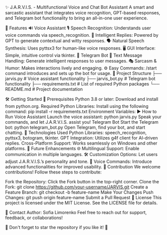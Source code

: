 ✨ J.A.R.V.I.S. - Multifunctional Voice and Chat Bot Assistant
A smart and sarcastic assistant that integrates voice recognition, GPT-based responses, and Telegram bot functionality to bring an all-in-one user experience.

🚀 Features
🔊 Voice Assistant
🎙️ Speech Recognition: Understands user voice commands via speech_recognition.
🧠 Intelligent Replies: Powered by GPT to generate contextual and witty responses.
🗣️ Natural Speech Synthesis: Uses pyttsx3 for human-like voice responses.
🖥️ GUI Interface: Simple, intuitive control via tkinter.
📲 Telegram Bot
💬 Text Message Handling: Generate intelligent responses to user messages.
🎭 Sarcasm & Humor: Makes interactions lively and engaging.
⚙️ Easy Commands: /start command introduces and sets up the bot for usage.
📂 Project Structure
├── jarvis.py   # Voice assistant functionality
├── jarvis_bot.py      # Telegram bot functionality
├── requirements.txt     # List of required Python packages
└── README.md            # Project documentation

🛠️ Getting Started
🔧 Prerequisites
Python 3.8 or later: Download and install from python.org.
Required Python Libraries: Install using the following command:
pip install -r requirements.txt
Environment Variables:
▶️ How to Run
Voice Assistant
Launch the voice assistant:
python jarvis.py
Speak your commands, and let J.A.R.V.I.S. assist you!
Telegram Bot
Start the Telegram bot:
python telegram_bot.py
Open Telegram, find your bot, and start chatting.
📜 Technologies Used
Python Libraries: speech_recognition, pyttsx3, botogram, tkinter.
GPT Integration: Utilizes g4f client for AI-driven replies.
Cross-Platform Support: Works seamlessly on Windows and other platforms.
🎯 Future Enhancements
🌐 Multilingual Support: Enable communication in multiple languages.
🛠️ Customization Options: Let users adjust J.A.R.V.I.S.’s personality and tone.
📢 Voice Commands: Introduce advanced functionalities for improved usability.
🤝 Contribution
We welcome contributions! Follow these steps to contribute:

Fork the Repository: Click the Fork button in the top-right corner.
Clone the Fork:
git clone https://github.com/your-username/JARVIS.git
Create a Feature Branch:
git checkout -b feature-name
Make Your Changes
Push Changes:
git push origin feature-name
Submit a Pull Request
📜 License
This project is licensed under the MIT License. See the LICENSE file for details.

📧 Contact
Author: Sofia Limorenko
Feel free to reach out for support, feedback, or collaborations!

🌟 Don't forget to star the repository if you like it! 🌟
